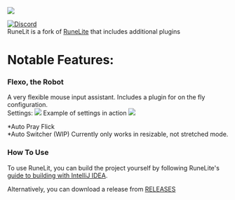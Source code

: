 ![](https://i.imgur.com/sBLouZ7.png)

[![Discord](https://img.shields.io/discord/373382904769675265.svg)](https://discord.gg/HN5gf3m)  
RuneLit is a fork of [RuneLite](https://github.com/runelite/runelite) that includes additional plugins  
  
# Notable Features:
  
### Flexo, the Robot  
A very flexible mouse input assistant. Includes a plugin for on the fly configuration.  
Settings:
![](https://i.imgur.com/W06aaHs.png)
Example of settings in action
![](https://i.imgur.com/i7Ia5kO.gif)

  
*Auto Pray Flick  
*Auto Switcher (WIP) Currently only works in resizable, not stretched mode.

### How To Use
To use RuneLit, you can build the project yourself by following RuneLite's [guide to building with IntelliJ IDEA](https://github.com/runelite/runelite/wiki/Building-with-IntelliJ-IDEA).

Alternatively, you can download a release from [RELEASES](https://github.com/zeruth/runelit/releases)
